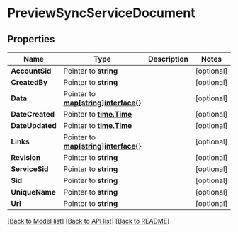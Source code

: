 # PreviewSyncServiceDocument

## Properties

Name | Type | Description | Notes
------------ | ------------- | ------------- | -------------
**AccountSid** | Pointer to **string** |  | [optional] 
**CreatedBy** | Pointer to **string** |  | [optional] 
**Data** | Pointer to [**map[string]interface{}**](.md) |  | [optional] 
**DateCreated** | Pointer to [**time.Time**](time.Time.md) |  | [optional] 
**DateUpdated** | Pointer to [**time.Time**](time.Time.md) |  | [optional] 
**Links** | Pointer to [**map[string]interface{}**](.md) |  | [optional] 
**Revision** | Pointer to **string** |  | [optional] 
**ServiceSid** | Pointer to **string** |  | [optional] 
**Sid** | Pointer to **string** |  | [optional] 
**UniqueName** | Pointer to **string** |  | [optional] 
**Url** | Pointer to **string** |  | [optional] 

[[Back to Model list]](../README.md#documentation-for-models) [[Back to API list]](../README.md#documentation-for-api-endpoints) [[Back to README]](../README.md)


